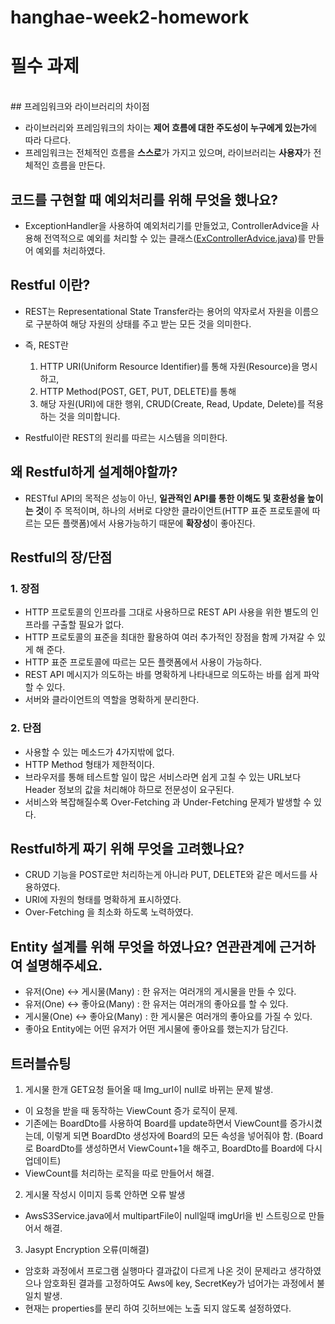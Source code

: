 # hanghae-week2-homework

# 필수 과제

<br>
## 프레임워크와 라이브러리의 차이점

- 라이브러리와 프레임워크의 차이는 **제어 흐름에 대한 주도성이 누구에게 있는가**에 따라 다르다.
- 프레임워크는 전체적인 흐름을 **스스로**가 가지고 있으며, 라이브러리는 **사용자**가 전체적인 흐름을 만든다.

## 코드를 구현할 때 예외처리를 위해 무엇을 했나요?

- ExceptionHandler을 사용하여 예외처리기를 만들었고, ControllerAdvice을 사용해 전역적으로 예외를 처리할 수 있는 클래스([ExControllerAdvice.java](https://github.com/gyunih0/hanghae-week2-homework/issues/10))를 만들어 예외를 처리하였다.

## Restful 이란?

- REST는 Representational State Transfer라는 용어의 약자로서 자원을 이름으로 구분하여 해당 자원의 상태를 주고 받는 모든 것을 의미한다.
- 즉, REST란
    1. HTTP URI(Uniform Resource Identifier)를 통해 자원(Resource)을 명시하고,
    2. HTTP Method(POST, GET, PUT, DELETE)를 통해
    3. 해당 자원(URI)에 대한 행위, CRUD(Create, Read, Update, Delete)를 적용하는 것을 의미합니다.
    
- Restful이란 REST의 원리를 따르는 시스템을 의미한다.

## 왜 Restful하게 설계해야할까?

- RESTful API의 목적은 성능이 아닌, **일관적인 API를 통한 이해도 및 호환성을 높이는 것**이 주 목적이며, 하나의 서버로 다양한 클라이언트(HTTP 표준 프로토콜에 따르는 모든 플랫폼)에서 사용가능하기 때문에 **확장성**이 좋아진다.

## Restful의 장/단점

### 1. 장점

- HTTP 프로토콜의 인프라를 그대로 사용하므로 REST API 사용을 위한 별도의 인프라를 구출할 필요가 없다.
- HTTP 프로토콜의 표준을 최대한 활용하여 여러 추가적인 장점을 함께 가져갈 수 있게 해 준다.
- HTTP 표준 프로토콜에 따르는 모든 플랫폼에서 사용이 가능하다.
- REST API 메시지가 의도하는 바를 명확하게 나타내므로 의도하는 바를 쉽게 파악할 수 있다.
- 서버와 클라이언트의 역할을 명확하게 분리한다.

### 2. 단점

- 사용할 수 있는 메소드가 4가지밖에 없다.
- HTTP Method 형태가 제한적이다.
- 브라우저를 통해 테스트할 일이 많은 서비스라면 쉽게 고칠 수 있는 URL보다 Header 정보의 값을 처리해야 하므로 전문성이 요구된다.
- 서비스와 복잡해질수록 Over-Fetching 과 Under-Fetching 문제가 발생할 수 있다.

## Restful하게 짜기 위해 무엇을 고려했나요?

- CRUD 기능을 POST로만 처리하는게 아니라 PUT, DELETE와 같은 메서드를 사용하였다.
- URI에 자원의 형태를 명확하게 표시하였다.
- Over-Fetching 을 최소화 하도록 노력하였다.

## Entity 설계를 위해 무엇을 하였나요? 연관관계에 근거하여 설명해주세요.

- 유저(One) ↔ 게시물(Many) : 한 유저는 여러개의 게시물을 만들 수 있다.
- 유저(One) ↔ 좋아요(Many) : 한 유저는 여러개의 좋아요를 할 수 있다.
- 게시물(One) ↔ 좋아요(Many)  : 한 게시물은 여러개의 좋아요를 가질 수 있다.
- 좋아요 Entity에는 어떤 유저가 어떤 게시물에 좋아요를 했는지가 담긴다.

## 트러블슈팅

1. 게시물 한개 GET요청 들어올 때 Img_url이 null로 바뀌는 문제 발생.
- 이 요청을 받을 때 동작하는 ViewCount 증가 로직이 문제.
- 기존에는 BoardDto를 사용하여 Board를 update하면서 ViewCount를 증가시켰는데, 이렇게 되면 BoardDto 생성자에 Board의 모든 속성을 넣어줘야 함.  (Board로 BoardDto를 생성하면서 ViewCount+1을 해주고, BoardDto를 Board에 다시 업데이트)
- ViewCount를 처리하는 로직을 따로 만들어서 해결.

2. 게시물 작성시 이미지 등록 안하면 오류 발생
- AwsS3Service.java에서 multipartFile이 null일때 imgUrl을 빈 스트링으로 만들어서 해결.

3. Jasypt Encryption 오류(미해결)
- 암호화 과정에서 프로그램 실행마다 결과값이 다르게 나온 것이 문제라고 생각하였으나 암호화된 결과를 고정하여도 Aws에 key, SecretKey가 넘어가는 과정에서 불일치 발생.
- 현재는 properties를 분리 하여 깃허브에는 노출 되지 않도록 설정하였다.
